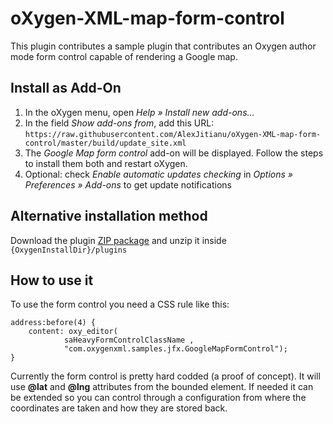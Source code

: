 # oXygen-XML-map-form-control

This plugin contributes a sample plugin that contributes an Oxygen author mode form control capable of rendering a Google map. 

Install as Add-On
-----------------

1. In the oXygen menu, open _Help » Install new add-ons..._
2. In the field _Show add-ons from_, add this URL: `https://raw.githubusercontent.com/AlexJitianu/oXygen-XML-map-form-control/master/build/update_site.xml`
3. The _Google Map form control_ add-on will be displayed. Follow the steps to install them both and restart oXygen.
4. Optional: check _Enable automatic updates checking_ in _Options » Preferences » Add-ons_ to get update notifications

Alternative installation method
-----

Download the plugin [ZIP package](https://github.com/AlexJitianu/oXygen-XML-map-form-control/raw/master/build/maps-form-control-1.0-SNAPSHOT-plugin.zip) and unzip it inside `{OxygenInstallDir}/plugins`


How to use it
-----
To use the form control you need a CSS rule like this:

    address:before(4) {
        content: oxy_editor(
                saHeavyFormControlClassName , 
                "com.oxygenxml.samples.jfx.GoogleMapFormControl");
    }

Currently the form control is pretty hard codded (a proof of concept). It will use **@lat** and **@lng** attributes from the bounded element. If needed it can be extended so you can control through a configuration from where the coordinates are taken and how they are stored back.
